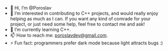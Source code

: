 - 👋 Hi, I’m @Poroslav
- 👀 I’m interested in contributing to C++ projects, and would really enjoy helping as much as I can. If you want any kind of comrade for your project, or just need some help, feel free to contact me and ask! 
- 🌱 I’m currently learning C++.
- 📫 How to reach me: poroslavdev@gmail.com.
- ⚡ Fun fact: programmers prefer dark mode because light attracts bugs :) 

<!---
Poroslav/Poroslav is a ✨ special ✨ repository because its `README.md` (this file) appears on your GitHub profile.
You can click the Preview link to take a look at your changes.
--->
